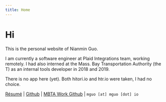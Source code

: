 ```yaml
---
title: Home
---
```


# Hi

This is the personal website of Nianmin Guo.

I am currently a software engineer at Plaid Integrations team, working remotely. I had also interned at the Mass. Bay Transportation Authority (the T) as an internal tools developer in 2018 and 2019.

There is no app here (yet). Both hitori.io and htr.io were taken, I had no choice.

[Résumé](resources/Guo_Nianmin.pdf) \| [Github](https://github.com/Zenmai0822) \| [MBTA Work Github](https://github.com/nianminguo) \| `mguo [at] mguo [dot] io`

